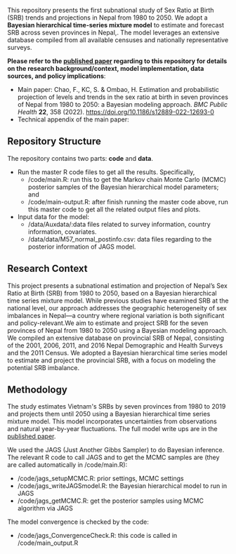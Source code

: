 This repository presents the first subnational study of Sex Ratio at Birth (SRB) trends and projections in Nepal from 1980 to 2050. We adopt a **Bayesian hierarchical time-series mixture model** to estimate and forecast SRB across seven provinces in Nepal,. The model leverages an extensive database compiled from all available censuses and nationally representative surveys.

**Please refer to the [published paper]([doi.org/10.1186/s12889-022-12693-0](https://doi.org/10.1186/s12889-022-12693-0)) regarding to this repository for details on the research background/context, model implementation, data sources, and policy implications**:

- Main paper: Chao, F., KC, S. & Ombao, H. Estimation and probabilistic projection of levels and trends in the sex ratio at birth in seven provinces of Nepal from 1980 to 2050: a Bayesian modeling approach. *BMC Public Health* **22**, 358 (2022). https://doi.org/10.1186/s12889-022-12693-0
- Technical appendix of the main paper: 

## Repository Structure

The repository contains two parts: **code** and **data**.

- Run the master R code files to get all the results. Specifically,
  - /code/main.R: run this to get the Markov chain Monte Carlo (MCMC) posterior samples of the Bayesian hierarchical model parameters; and
  - /code/main-output.R: after finish running the master code above, run this master code to get all the related output files and plots.
- Input data for the model:
  - /data/Auxdata/:data files related to survey information, country information, covariates.
  - /data/data/M57_normal_postinfo.csv: data files regarding  to the posterior information of JAGS model. 

## Research Context

This project presents a subnational estimation and projection of Nepal’s Sex Ratio at Birth (SRB) from 1980 to 2050, based on a Bayesian hierarchical time series mixture model. While previous studies have examined SRB at the national level, our approach addresses the geographic heterogeneity of sex imbalances in Nepal—a country where regional variation is both significant and policy-relevant.We aim to estimate and project SRB for the seven provinces of Nepal from 1980 to 2050 using a Bayesian modeling approach. We compiled an extensive database on provincial SRB of Nepal, consisting of the 2001, 2006, 2011, and 2016 Nepal Demographic and Health Surveys and the 2011 Census. We adopted a Bayesian hierarchical time series model to estimate and project the provincial SRB, with a focus on modeling the potential SRB imbalance.

## Methodology

The study estimates Vietnam's SRBs by seven provinces from 1980 to 2019 and projects them until 2050 using a Bayesian hierarchical time series mixture model. This model incorporates uncertainties from observations and natural year-by-year fluctuations. The full model write ups are in the [published paper](https://bmcpublichealth.biomedcentral.com/articles/10.1186/s12889-022-12693-0#citeas).

We used the JAGS (Just Another Gibbs Sampler) to do Bayesian inference. The relevant R code to call JAGS and to get the MCMC samples are (they are called automatically in /code/main.R):

- /code/jags_setupMCMC.R: prior settings, MCMC settings
- /code/jags_writeJAGSmodel.R: the Bayesian hierarchical model to run in JAGS
- /code/jags_getMCMC.R: get the posterior samples using MCMC algorithm via JAGS

The model convergence is checked by the code:

- /code/jags_ConvergenceCheck.R: this code is called in /code/main_output.R
